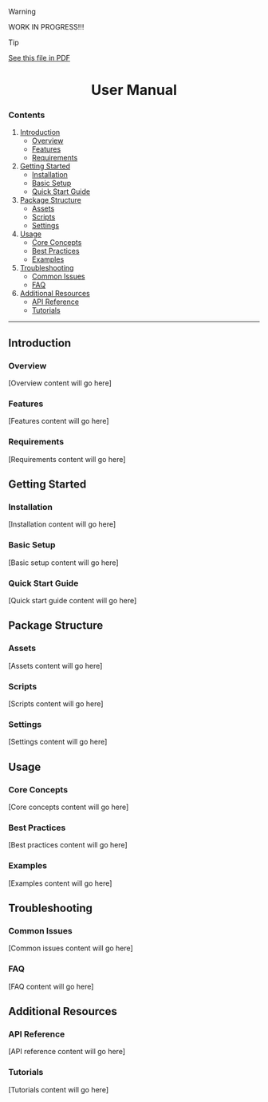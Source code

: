 > [!WARNING]
> WORK IN PROGRESS!!!


> [!TIP]
> <a href="/Documentation~/UserManual.pdf">See this file in PDF</a>

<h1 align="center">User Manual</h1>

### Contents
1. [Introduction](#introduction)
   - [Overview](#overview)
   - [Features](#features)
   - [Requirements](#requirements)
2. [Getting Started](#getting-started)
   - [Installation](#installation)
   - [Basic Setup](#basic-setup)
   - [Quick Start Guide](#quick-start-guide)
3. [Package Structure](#package-structure)
   - [Assets](#assets)
   - [Scripts](#scripts)
   - [Settings](#settings)
4. [Usage](#usage)
   - [Core Concepts](#core-concepts)
   - [Best Practices](#best-practices)
   - [Examples](#examples)
5. [Troubleshooting](#troubleshooting)
   - [Common Issues](#common-issues)
   - [FAQ](#faq)
6. [Additional Resources](#additional-resources)
   - [API Reference](#api-reference)
   - [Tutorials](#tutorials)

---
## Introduction
### Overview
[Overview content will go here]

### Features
[Features content will go here]

### Requirements
[Requirements content will go here]

## Getting Started
### Installation
[Installation content will go here]

### Basic Setup
[Basic setup content will go here]

### Quick Start Guide
[Quick start guide content will go here]

## Package Structure
### Assets
[Assets content will go here]

### Scripts
[Scripts content will go here]

### Settings
[Settings content will go here]

## Usage
### Core Concepts
[Core concepts content will go here]

### Best Practices
[Best practices content will go here]

### Examples
[Examples content will go here]

## Troubleshooting
### Common Issues
[Common issues content will go here]

### FAQ
[FAQ content will go here]

## Additional Resources
### API Reference
[API reference content will go here]

### Tutorials
[Tutorials content will go here]